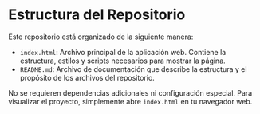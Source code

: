 # Estructura del Repositorio

Este repositorio está organizado de la siguiente manera:

- `index.html`: Archivo principal de la aplicación web. Contiene la estructura, estilos y scripts necesarios para mostrar la página.
- `README.md`: Archivo de documentación que describe la estructura y el propósito de los archivos del repositorio.

No se requieren dependencias adicionales ni configuración especial. Para visualizar el proyecto, simplemente abre `index.html` en tu navegador web.
